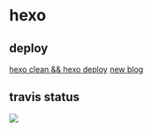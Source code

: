 # hexo

## deploy

[hexo clean && hexo deploy](https://hexo.io/docs/deployment)
[new blog](https://hexo.io/docs/writing)

## travis status

![](https://travis-ci.org/CatzillaOrz/catzilla_githubio_repo.svg?branch=master)
